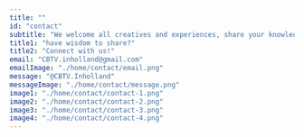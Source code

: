 ```yaml
---
title: ""
id: "contact"
subtitle: "We welcome all creatives and experiences, share your knowledge through CBTV:"
title1: "have wisdom to share?"
title2: "Connect with us!"
email: "CBTV.inholland@gmail.com"
emailImage: "./home/contact/email.png"
message: "@CBTV.Inholland"
messageImage: "./home/contact/message.png"
image1: "./home/contact/contact-1.png"
image2: "./home/contact/contact-2.png"
image3: "./home/contact/contact-3.png"
image4: "./home/contact/contact-4.png"
---
```



